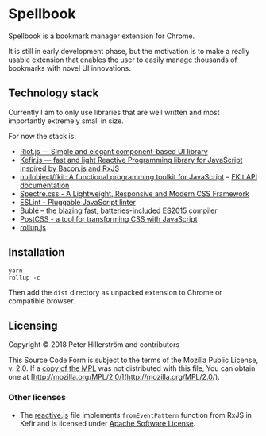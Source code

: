 # Spellbook

Spellbook is a bookmark manager extension for Chrome.

It is still in early development phase, but the motivation is to make a really
usable extension that enables the user to easily manage thousands of bookmarks
with novel UI innovations.

## Technology stack

Currently I am to only use libraries that are well written and most importantly
extremely small in size.

For now the stack is:

- [Riot.js — Simple and elegant component-based UI library](https://riot.js.org/)
- [Kefir.js — fast and light Reactive Programming library for JavaScript inspired by Bacon.js and RxJS](https://kefirjs.github.io/kefir/)
- [nullobject/fkit: A functional programming toolkit for JavaScript](https://github.com/nullobject/fkit) – [FKit API documentation](https://nullobject.github.io/fkit/api.html)
- [Spectre.css - A Lightweight, Responsive and Modern CSS Framework](https://picturepan2.github.io/spectre/)
- [ESLint - Pluggable JavaScript linter](https://eslint.org/)
- [Bublé – the blazing fast, batteries-included ES2015 compiler](https://buble.surge.sh/guide/)
- [PostCSS - a tool for transforming CSS with JavaScript](https://postcss.org/)
- [rollup.js](https://rollupjs.org/guide/en)

## Installation

```
yarn
rollup -c
```

Then add the `dist` directory as unpacked extension to Chrome or compatible browser.

## Licensing

Copyright © 2018 Peter Hillerström and contributors

This Source Code Form is subject to the terms of the Mozilla Public
License, v. 2.0. If a [copy of the MPL](https://github.com/peterhil/spellbook/blob/master/LICENSE.txt) was not distributed with this
file, You can obtain one at [http://mozilla.org/MPL/2.0/](http://mozilla.org/MPL/2.0/).

### Other licenses

- The [reactive.js](https://github.com/peterhil/spellbook/blob/master/src/lib/util/reactive.js) file implements `fromEventPattern` function from RxJS in Kefir and is licensed under [Apache Software License](http://www.apache.org/licenses/LICENSE-2.0).